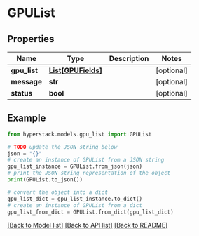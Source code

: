# GPUList


## Properties

Name | Type | Description | Notes
------------ | ------------- | ------------- | -------------
**gpu_list** | [**List[GPUFields]**](GPUFields.md) |  | [optional] 
**message** | **str** |  | [optional] 
**status** | **bool** |  | [optional] 

## Example

```python
from hyperstack.models.gpu_list import GPUList

# TODO update the JSON string below
json = "{}"
# create an instance of GPUList from a JSON string
gpu_list_instance = GPUList.from_json(json)
# print the JSON string representation of the object
print(GPUList.to_json())

# convert the object into a dict
gpu_list_dict = gpu_list_instance.to_dict()
# create an instance of GPUList from a dict
gpu_list_from_dict = GPUList.from_dict(gpu_list_dict)
```
[[Back to Model list]](../README.md#documentation-for-models) [[Back to API list]](../README.md#documentation-for-api-endpoints) [[Back to README]](../README.md)


